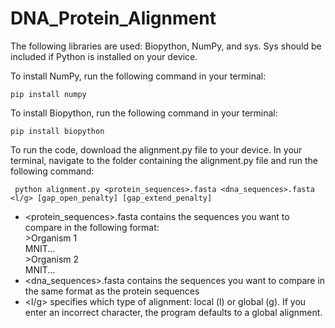# DNA_Protein_Alignment

The following libraries are used: Biopython, NumPy, and sys. Sys should be included if Python is installed on your device.

To install NumPy, run the following command in your terminal:
```
pip install numpy
```

To install Biopython, run the following command in your terminal:
```
pip install biopython
```

To run the code, download the alignment.py file to your device. In your terminal, navigate to the folder containing the alignment.py file and run the following command:
```
 python alignment.py <protein_sequences>.fasta <dna_sequences>.fasta <l/g> [gap_open_penalty] [gap_extend_penalty]
```
- <protein_sequences>.fasta contains the sequences you want to compare in the following format: <br>
  \>Organism 1 <br>
  MNIT...<br>
  \>Organism 2 <br>
  MNIT...
- <dna_sequences>.fasta contains the sequences you want to compare in the same format as the protein sequences
- <l/g> specifies which type of alignment: local (l) or global (g). If you enter an incorrect character, the program defaults to a global alignment.
  
